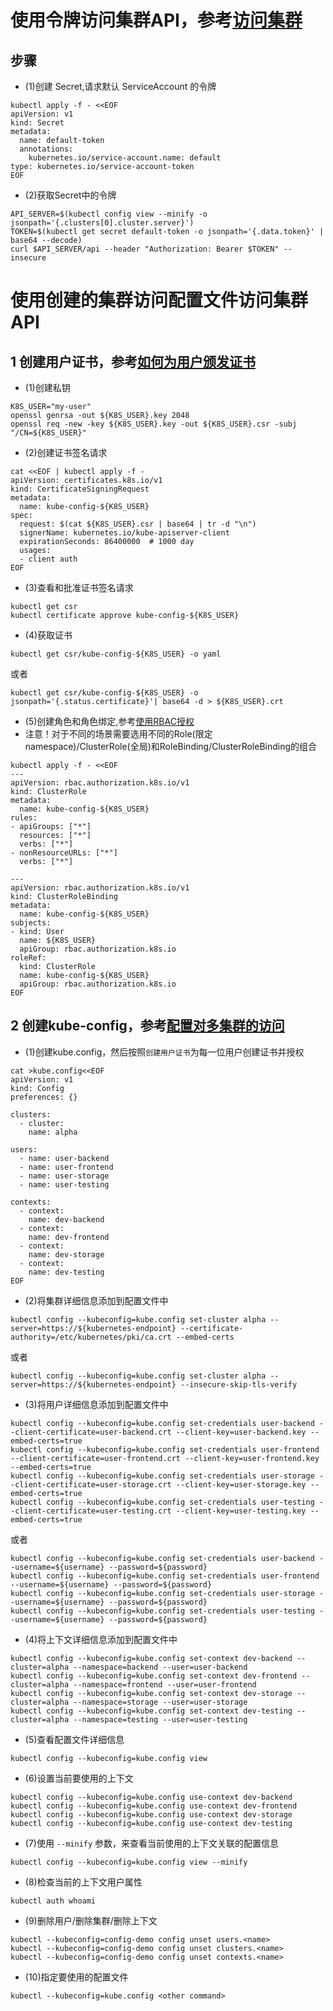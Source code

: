 # 使用令牌访问集群API，参考[访问集群](https://kubernetes.io/zh-cn/docs/tasks/access-application-cluster/access-cluster/)

## 步骤
- (1)创建 Secret,请求默认 ServiceAccount 的令牌
```shell
kubectl apply -f - <<EOF
apiVersion: v1
kind: Secret
metadata:
  name: default-token
  annotations:
    kubernetes.io/service-account.name: default
type: kubernetes.io/service-account-token
EOF
```

- (2)获取Secret中的令牌
```shell
API_SERVER=$(kubectl config view --minify -o jsonpath='{.clusters[0].cluster.server}')
TOKEN=$(kubectl get secret default-token -o jsonpath='{.data.token}' | base64 --decode)
curl $API_SERVER/api --header "Authorization: Bearer $TOKEN" --insecure
```


# 使用创建的集群访问配置文件访问集群API

## 1 创建用户证书，参考[如何为用户颁发证书](https://kubernetes.io/docs/reference/access-authn-authz/certificate-signing-requests/#normal-user)
- (1)创建私钥   
```shell
K8S_USER="my-user"
openssl genrsa -out ${K8S_USER}.key 2048
openssl req -new -key ${K8S_USER}.key -out ${K8S_USER}.csr -subj "/CN=${K8S_USER}"
```

- (2)创建证书签名请求    
```shell
cat <<EOF | kubectl apply -f -
apiVersion: certificates.k8s.io/v1
kind: CertificateSigningRequest
metadata:
  name: kube-config-${K8S_USER}
spec:
  request: $(cat ${K8S_USER}.csr | base64 | tr -d "\n")
  signerName: kubernetes.io/kube-apiserver-client
  expirationSeconds: 86400000  # 1000 day
  usages:
  - client auth
EOF
```

- (3)查看和批准证书签名请求
```shell
kubectl get csr
kubectl certificate approve kube-config-${K8S_USER}
```

- (4)获取证书
```shell
kubectl get csr/kube-config-${K8S_USER} -o yaml
```
或者
```shell
kubectl get csr/kube-config-${K8S_USER} -o jsonpath='{.status.certificate}'| base64 -d > ${K8S_USER}.crt
```

- (5)创建角色和角色绑定,参考[使用RBAC授权](https://kubernetes.io/docs/reference/access-authn-authz/rbac/)
- 注意！对于不同的场景需要选用不同的Role(限定namespace)/ClusterRole(全局)和RoleBinding/ClusterRoleBinding的组合
```shell
kubectl apply -f - <<EOF
---
apiVersion: rbac.authorization.k8s.io/v1
kind: ClusterRole
metadata:
  name: kube-config-${K8S_USER}
rules:
- apiGroups: ["*"]
  resources: ["*"]
  verbs: ["*"]
- nonResourceURLs: ["*"]
  verbs: ["*"]

---
apiVersion: rbac.authorization.k8s.io/v1
kind: ClusterRoleBinding
metadata:
  name: kube-config-${K8S_USER}
subjects:
- kind: User
  name: ${K8S_USER}
  apiGroup: rbac.authorization.k8s.io
roleRef:
  kind: ClusterRole
  name: kube-config-${K8S_USER}
  apiGroup: rbac.authorization.k8s.io
EOF
```


## 2 创建kube-config，参考[配置对多集群的访问](https://kubernetes.io/zh-cn/docs/tasks/access-application-cluster/configure-access-multiple-clusters/)
- (1)创建kube.config，然后按照`创建用户证书`为每一位用户创建证书并授权     
```shell
cat >kube.config<<EOF
apiVersion: v1
kind: Config
preferences: {}

clusters:
  - cluster:
    name: alpha

users:
  - name: user-backend
  - name: user-frontend
  - name: user-storage
  - name: user-testing

contexts:
  - context:
    name: dev-backend
  - context:
    name: dev-frontend
  - context:
    name: dev-storage
  - context:
    name: dev-testing
EOF
```

- (2)将集群详细信息添加到配置文件中     
```shell
kubectl config --kubeconfig=kube.config set-cluster alpha --server=https://${kubernetes-endpoint} --certificate-authority=/etc/kubernetes/pki/ca.crt --embed-certs
```
或者
```shell
kubectl config --kubeconfig=kube.config set-cluster alpha --server=https://${kubernetes-endpoint} --insecure-skip-tls-verify
```

- (3)将用户详细信息添加到配置文件中      
```shell
kubectl config --kubeconfig=kube.config set-credentials user-backend --client-certificate=user-backend.crt --client-key=user-backend.key --embed-certs=true
kubectl config --kubeconfig=kube.config set-credentials user-frontend --client-certificate=user-frontend.crt --client-key=user-frontend.key --embed-certs=true
kubectl config --kubeconfig=kube.config set-credentials user-storage --client-certificate=user-storage.crt --client-key=user-storage.key --embed-certs=true
kubectl config --kubeconfig=kube.config set-credentials user-testing --client-certificate=user-testing.crt --client-key=user-testing.key --embed-certs=true
```
或者
```shell
kubectl config --kubeconfig=kube.config set-credentials user-backend --username=${username} --password=${password}
kubectl config --kubeconfig=kube.config set-credentials user-frontend --username=${username} --password=${password}
kubectl config --kubeconfig=kube.config set-credentials user-storage --username=${username} --password=${password}
kubectl config --kubeconfig=kube.config set-credentials user-testing --username=${username} --password=${password}
```

- (4)将上下文详细信息添加到配置文件中      
```shell
kubectl config --kubeconfig=kube.config set-context dev-backend --cluster=alpha --namespace=backend --user=user-backend
kubectl config --kubeconfig=kube.config set-context dev-frontend --cluster=alpha --namespace=frontend --user=user-frontend
kubectl config --kubeconfig=kube.config set-context dev-storage --cluster=alpha --namespace=storage --user=user-storage
kubectl config --kubeconfig=kube.config set-context dev-testing --cluster=alpha --namespace=testing --user=user-testing
```

- (5)查看配置文件详细信息    
```shell
kubectl config --kubeconfig=kube.config view
```

- (6)设置当前要使用的上下文    
```shell
kubectl config --kubeconfig=kube.config use-context dev-backend
kubectl config --kubeconfig=kube.config use-context dev-frontend
kubectl config --kubeconfig=kube.config use-context dev-storage
kubectl config --kubeconfig=kube.config use-context dev-testing
```

- (7)使用 `--minify` 参数，来查看当前使用的上下文关联的配置信息    
```shell
kubectl config --kubeconfig=kube.config view --minify
```

- (8)检查当前的上下文用户属性
```shell
kubectl auth whoami
```

- (9)删除用户/删除集群/删除上下文    
```shell
kubectl --kubeconfig=config-demo config unset users.<name>
kubectl --kubeconfig=config-demo config unset clusters.<name>
kubectl --kubeconfig=config-demo config unset contexts.<name>
```

- (10)指定要使用的配置文件
```shell
kubectl --kubeconfig=kube.config <other command>
```

